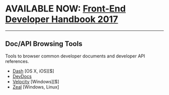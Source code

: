 # AVAILABLE NOW: [Front-End Developer Handbook 2017](https://frontendmasters.com/books/front-end-handbook/2017/)

***

## Doc/API Browsing Tools

Tools to browser common developer documents and developer API references.

* [Dash](https://kapeli.com/dash) [OS X, iOS][$]
* [DevDocs](http://devdocs.io/)
* [Velocity](https://velocity.silverlakesoftware.com/) [Windows][$]
* [Zeal](https://zealdocs.org/) [Windows, Linux]










































 






